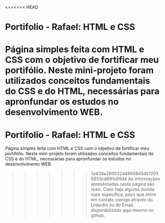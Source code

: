 <<<<<<< HEAD
# Portifolio - Rafael: HTML e CSS
Página simples feita com HTML e CSS com o objetivo de fortificar meu portifólio.
Neste mini-projeto foram utilizados conceitos fundamentais do CSS e do HTML, necessárias para apronfundar os estudos no desenvolvimento WEB.
=======
# Portifolio - Rafael: HTML e CSS
Página simples feita com HTML e CSS com o objetivo de fortificar meu portifólio.
Neste mini-projeto foram utilizados conceitos fundamentais do CSS e do HTML, necessárias para apronfundar os estudos no desenvolvimento WEB.
>>>>>>> 7a439a280532d4860845d512035933cd691c69d4
As informações apresentadas nesta página são reais. Caso haja alguma dúvida mais específica, peço que entre em contato comigo através do Linkedin ou do Email, disponibilizado aqui mesmo no github.